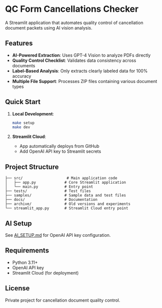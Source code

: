 # QC Form Cancellations Checker

A Streamlit application that automates quality control of cancellation document packets using AI vision analysis.

## Features

- **AI-Powered Extraction**: Uses GPT-4 Vision to analyze PDFs directly
- **Quality Control Checklist**: Validates data consistency across documents
- **Label-Based Analysis**: Only extracts clearly labeled data for 100% accuracy
- **Multiple File Support**: Processes ZIP files containing various document types

## Quick Start

1. **Local Development**:
   ```bash
   make setup
   make dev
   ```

2. **Streamlit Cloud**: 
   - App automatically deploys from GitHub
   - Add OpenAI API key to Streamlit secrets

## Project Structure

```
├── src/                    # Main application code
│   ├── app.py             # Core Streamlit application
│   └── main.py            # Entry point
├── tests/                 # Test files
├── samples/               # Sample data and test files
├── docs/                  # Documentation
├── archive/               # Old versions and experiments
└── streamlit_app.py       # Streamlit Cloud entry point
```

## AI Setup

See [AI_SETUP.md](AI_SETUP.md) for OpenAI API key configuration.

## Requirements

- Python 3.11+
- OpenAI API key
- Streamlit Cloud (for deployment)

## License

Private project for cancellation document quality control.